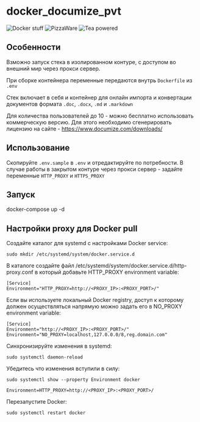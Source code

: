 # docker_documize_pvt

![Docker stuff](https://img.shields.io/badge/%F0%9F%90%B3-useful%20stuff-lightgray) 
![PizzaWare](https://img.shields.io/badge/%F0%9F%8D%95-PizzaWare-orange) 
![Tea powered](https://img.shields.io/badge/%F0%9F%8D%B5-tea%20powered-yellowgreen)

## Особенности
Взможно запуск стека в изолированном контуре, с доступом во внешний мир через прокси сервер. 

При сборке контейнера переменные передаются внутрь `Dockerfile` из `.env`

Cтек включает в себя и контейнер для онлайн импорта и конвертации документов формата `.doc`, `.docx`, `.md` и `.markdown`

Для количества пользователей до 10 - можно бесплатно использовать коммерческую версию. Для этого необходимо сгенерировать лицензию на сайте - https://www.documize.com/downloads/ 

## Использование
Cкопируйте `.env.sample` в `.env` и отредактируйте по потребности. В случае работы в закрытом контуре через прокси сервер - задайте переменные `HTTP_PROXY` и `HTTPS_PROXY`

## Запуск
docker-compose up -d

## Настройки proxy для Docker pull

Создайте каталог для systemd с настройками Docker service:

```
sudo mkdir /etc/systemd/system/docker.service.d
```

В каталоге создайте файл /etc/systemd/system/docker.service.d/http-proxy.conf в который добавьте HTTP_PROXY environment variable:

```
[Service] 
Environment="HTTP_PROXY=http://<PROXY_IP>:<PROXY_PORT>/"
```

Если вы используете локальный Docker registry, доступ к которому должен осуществляться напрямую можно задать его в NO_PROXY environment variable:

```
[Service]
Environment="http://<PROXY_IP>:<PROXY_PORT>/"
Environment="NO_PROXY=localhost,127.0.0.0/8,reg.domain.com"
```

Синхронизируйте изменения в  systemd:

```
sudo systemctl daemon-reload
```

Убедитесь что изменения вступили в силу:

```
sudo systemctl show --property Environment docker

Environment=HTTP_PROXY=http://<PROXY_IP>:<PROXY_PORT>/
```

Перезапустите Docker:

```
sudo systemctl restart docker
```


